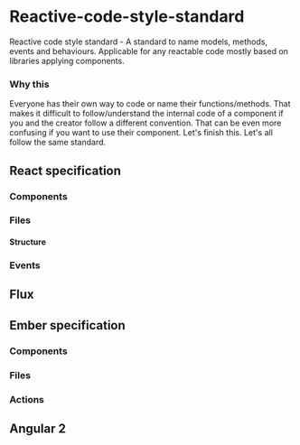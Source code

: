 # Reactive-code-style-standard
Reactive code style standard - A standard to name models, methods, events and behaviours.
Applicable for any reactable code mostly based on libraries applying components.

### Why this
Everyone has their own way to code or name their functions/methods. That makes it difficult to follow/understand the internal code of a component if you and the creator follow a different convention. That can be even more confusing if you want to use their component.
Let's finish this. Let's all follow the same standard.

## React specification

### Components

### Files

#### Structure

### Events

## Flux

## Ember specification

### Components

### Files

### Actions

## Angular 2
